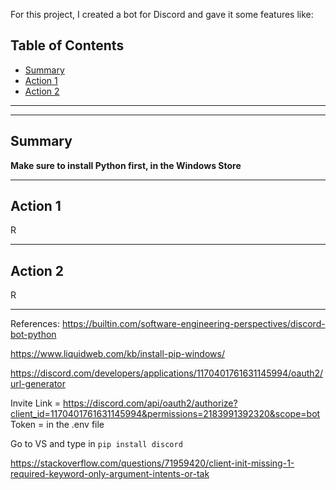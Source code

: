 For this project, I created a bot for Discord and gave it some features like:

## Table of Contents
- [Summary](#Summary)
- [Action 1](#Action-1)
- [Action 2](#Action-2)
  
--------------------------------------------------------------------------------------------------------------------------------------------------------------------

***
## Summary
**Make sure to install Python first, in the Windows Store**
***

## Action 1 
R
***
## Action 2
R
***

References:
https://builtin.com/software-engineering-perspectives/discord-bot-python

https://www.liquidweb.com/kb/install-pip-windows/


https://discord.com/developers/applications/1170401761631145994/oauth2/url-generator

Invite Link = https://discord.com/api/oauth2/authorize?client_id=1170401761631145994&permissions=2183991392320&scope=bot
Token = in the .env file

Go to VS and type in `pip install discord`

https://stackoverflow.com/questions/71959420/client-init-missing-1-required-keyword-only-argument-intents-or-tak
